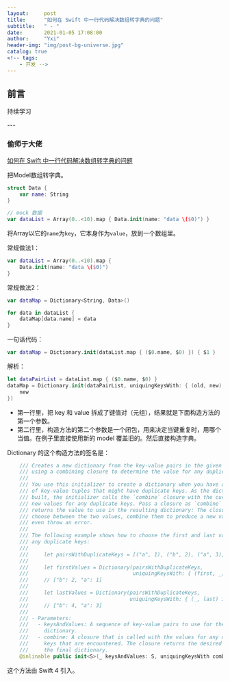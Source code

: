 ```yaml
---
layout:     post
title:      "如何在 Swift 中一行代码解决数组转字典的问题"
subtitle:   " - "
date:       2021-01-05 17:08:00
author:     "Yxi"
header-img: "img/post-bg-universe.jpg"
catalog: true
<!-- tags:
    - 开发 -->
---
```


## 前言
持续学习

<p id = "build"></p>
---

### 偷师于大佬
[如何在 Swift 中一行代码解决数组转字典的问题](https://blog.yuusann.com/posts/article/19004)

把Model数组转字典。

```Swift
struct Data {
    var name: String
}

// mock 数据
var dataList = Array(0..<10).map { Data.init(name: "data \($0)") }
```
将Array<Data>以它的`name`为`key`，它本身作为`value`，放到一个数组里。

常规做法1：
```Swift
var dataList = Array(0..<10).map { 
    Data.init(name: "data \($0)") 
}
```

常规做法2：
```Swift
var dataMap = Dictionary<String, Data>()

for data in dataList {
    dataMap[data.name] = data
}
```

一句话代码：
```Swift
var dataMap = Dictionary.init(dataList.map { ($0.name, $0) }) { $1 }
```

解析：
```Swift
let dataPairList = dataList.map { ($0.name, $0) }
dataMap = Dictionary.init(dataPairList, uniquingKeysWith: { (old, new) in
    new
})
```
- 第一行里，把 key 和 value 拆成了键值对（元组），结果就是下面构造方法的第一个参数。
- 第二行里，构造方法的第二个参数是一个闭包，用来决定当键重复时，用哪个当值。在例子里直接使用新的 model 覆盖旧的。然后直接构造字典。

Dictionary 的这个构造方法的签名是：

```Swift
    /// Creates a new dictionary from the key-value pairs in the given sequence,
    /// using a combining closure to determine the value for any duplicate keys.
    ///
    /// You use this initializer to create a dictionary when you have a sequence
    /// of key-value tuples that might have duplicate keys. As the dictionary is
    /// built, the initializer calls the `combine` closure with the current and
    /// new values for any duplicate keys. Pass a closure as `combine` that
    /// returns the value to use in the resulting dictionary: The closure can
    /// choose between the two values, combine them to produce a new value, or
    /// even throw an error.
    ///
    /// The following example shows how to choose the first and last values for
    /// any duplicate keys:
    ///
    ///     let pairsWithDuplicateKeys = [("a", 1), ("b", 2), ("a", 3), ("b", 4)]
    ///
    ///     let firstValues = Dictionary(pairsWithDuplicateKeys,
    ///                                  uniquingKeysWith: { (first, _) in first })
    ///     // ["b": 2, "a": 1]
    ///
    ///     let lastValues = Dictionary(pairsWithDuplicateKeys,
    ///                                 uniquingKeysWith: { (_, last) in last })
    ///     // ["b": 4, "a": 3]
    ///
    /// - Parameters:
    ///   - keysAndValues: A sequence of key-value pairs to use for the new
    ///     dictionary.
    ///   - combine: A closure that is called with the values for any duplicate
    ///     keys that are encountered. The closure returns the desired value for
    ///     the final dictionary.
    @inlinable public init<S>(_ keysAndValues: S, uniquingKeysWith combine: (Value, Value) throws -> Value) rethrows where S : Sequence, S.Element == (Key, Value)
```

这个方法由 Swift 4 引入。